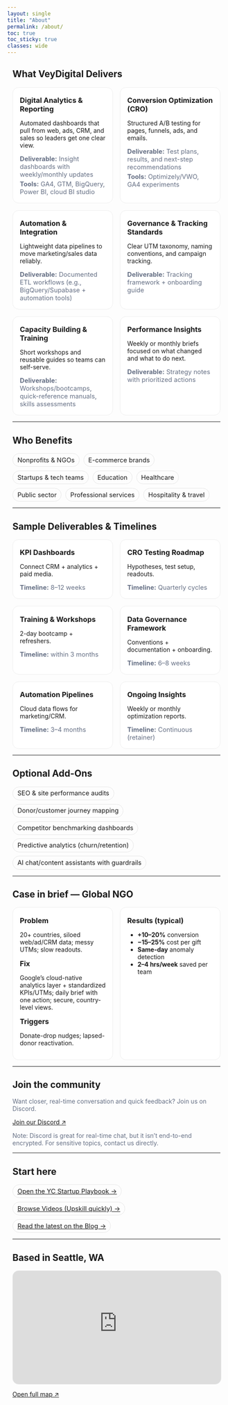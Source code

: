 ```yaml
---
layout: single
title: "About"
permalink: /about/
toc: true
toc_sticky: true
classes: wide
---
```



<!-- Scoped, minimal styles (won't affect other pages) -->
<style>
  /* Scope */
  #about-page { --max: 1280px; --gap: 1rem; --radius: 14px; --muted: #667085; }
  #about-page .wrap { max-width: var(--max); margin-inline: auto; padding-inline: 12px; }

  /* Cards grid — wider columns */
  #about-page .cards { display: grid; gap: var(--gap); }
  /* 1 col on mobile */
  #about-page .cards.cols-3 { grid-template-columns: 1fr; }
  #about-page .cards.cols-2 { grid-template-columns: 1fr; }

  /* 2 cols on tablet/desktop (wider cards even with TOC) */
  @media (min-width: 800px){
    #about-page .cards.cols-3 { grid-template-columns: repeat(2, minmax(0,1fr)); }
    #about-page .cards.cols-2 { grid-template-columns: repeat(2, minmax(0,1fr)); }
  }

  /* Only go to 3 cols on very wide screens */
  @media (min-width: 1400px){
    #about-page .cards.cols-3 { grid-template-columns: repeat(3, minmax(0,1fr)); }
  }

  /* Cards, pills, map (unchanged basics) */
  #about-page .card { background:#fff; border:1px solid #eee; border-radius: var(--radius); padding: 1rem; }
  #about-page .card h3 { margin: .2rem 0 .5rem; font-size: 1.02rem; }
  #about-page .muted { color: var(--muted); }
  #about-page .meta { color: var(--muted); font-size: .92rem; margin:.25rem 0 0; }
  #about-page .pills { display:flex; flex-wrap:wrap; gap:.55rem; }
  #about-page .pill { border:1px solid #e6e6e6; border-radius:999px; padding:.35rem .65rem; font-size:.92rem; }
  #about-page .map { position:relative; width:100%; aspect-ratio:21/9; min-height:260px; border:1px solid #e6e6e6; border-radius: var(--radius); overflow:hidden; background:#e6eef5; }
  #about-page .map iframe { position:absolute; inset:0; width:100%; height:100%; border:0; }
</style>


<section id="about-page">
  <div class="wrap">

## What VeyDigital Delivers

<div class="cards cols-3">
  <article class="card">
    <h3>Digital Analytics & Reporting</h3>
    <p>Automated dashboards that pull from web, ads, CRM, and sales so leaders get one clear view.</p>
    <p class="meta"><b>Deliverable:</b> Insight dashboards with weekly/monthly updates</p>
    <p class="meta"><b>Tools:</b> GA4, GTM, BigQuery, Power BI, cloud BI studio</p>
  </article>

  <article class="card">
    <h3>Conversion Optimization (CRO)</h3>
    <p>Structured A/B testing for pages, funnels, ads, and emails.</p>
    <p class="meta"><b>Deliverable:</b> Test plans, results, and next-step recommendations</p>
    <p class="meta"><b>Tools:</b> Optimizely/VWO, GA4 experiments</p>
  </article>

  <article class="card">
    <h3>Automation & Integration</h3>
    <p>Lightweight data pipelines to move marketing/sales data reliably.</p>
    <p class="meta"><b>Deliverable:</b> Documented ETL workflows (e.g., BigQuery/Supabase + automation tools)</p>
  </article>

  <article class="card">
    <h3>Governance & Tracking Standards</h3>
    <p>Clear UTM taxonomy, naming conventions, and campaign tracking.</p>
    <p class="meta"><b>Deliverable:</b> Tracking framework + onboarding guide</p>
  </article>

  <article class="card">
    <h3>Capacity Building & Training</h3>
    <p>Short workshops and reusable guides so teams can self-serve.</p>
    <p class="meta"><b>Deliverable:</b> Workshops/bootcamps, quick-reference manuals, skills assessments</p>
  </article>

  <article class="card">
    <h3>Performance Insights</h3>
    <p>Weekly or monthly briefs focused on what changed and what to do next.</p>
    <p class="meta"><b>Deliverable:</b> Strategy notes with prioritized actions</p>
  </article>
</div>

---

## Who Benefits

<div class="pills">
  <span class="pill">Nonprofits & NGOs</span>
  <span class="pill">E-commerce brands</span>
  <span class="pill">Startups & tech teams</span>
  <span class="pill">Education</span>
  <span class="pill">Healthcare</span>
  <span class="pill">Public sector</span>
  <span class="pill">Professional services</span>
  <span class="pill">Hospitality & travel</span>
</div>

---

## Sample Deliverables & Timelines

<div class="cards cols-2">
  <article class="card">
    <h3>KPI Dashboards</h3>
    <p>Connect CRM + analytics + paid media.</p>
    <p class="meta"><b>Timeline:</b> 8–12 weeks</p>
  </article>

  <article class="card">
    <h3>CRO Testing Roadmap</h3>
    <p>Hypotheses, test setup, readouts.</p>
    <p class="meta"><b>Timeline:</b> Quarterly cycles</p>
  </article>

  <article class="card">
    <h3>Training & Workshops</h3>
    <p>2-day bootcamp + refreshers.</p>
    <p class="meta"><b>Timeline:</b> within 3 months</p>
  </article>

  <article class="card">
    <h3>Data Governance Framework</h3>
    <p>Conventions + documentation + onboarding.</p>
    <p class="meta"><b>Timeline:</b> 6–8 weeks</p>
  </article>

  <article class="card">
    <h3>Automation Pipelines</h3>
    <p>Cloud data flows for marketing/CRM.</p>
    <p class="meta"><b>Timeline:</b> 3–4 months</p>
  </article>

  <article class="card">
    <h3>Ongoing Insights</h3>
    <p>Weekly or monthly optimization reports.</p>
    <p class="meta"><b>Timeline:</b> Continuous (retainer)</p>
  </article>
</div>

---

## Optional Add-Ons

<div class="pills">
  <span class="pill">SEO & site performance audits</span>
  <span class="pill">Donor/customer journey mapping</span>
  <span class="pill">Competitor benchmarking dashboards</span>
  <span class="pill">Predictive analytics (churn/retention)</span>
  <span class="pill">AI chat/content assistants with guardrails</span>
</div>

---

## Case in brief — Global NGO

<div class="cards cols-2">
  <article class="card">
    <h3>Problem</h3>
    <p>20+ countries, siloed web/ad/CRM data; messy UTMs; slow readouts.</p>
    <h3>Fix</h3>
    <p>Google’s cloud-native analytics layer + standardized KPIs/UTMs; daily brief with one action; secure, country-level views.</p>
    <h3>Triggers</h3>
    <p>Donate-drop nudges; lapsed-donor reactivation.</p>
  </article>

  <article class="card">
    <h3>Results (typical)</h3>
    <ul>
      <li><b>+10–20%</b> conversion</li>
      <li><b>−15–25%</b> cost per gift</li>
      <li><b>Same-day</b> anomaly detection</li>
      <li><b>2–4 hrs/week</b> saved per team</li>
    </ul>
  </article>
</div>

---

## Join the community

<p class="muted">Want closer, real-time conversation and quick feedback? Join us on Discord.</p>
<p><a class="btn" href="https://discord.gg/yourInviteCode" target="_blank" rel="noopener">Join our Discord ↗</a></p>
<p class="muted">Note: Discord is great for real-time chat, but it isn’t end-to-end encrypted. For sensitive topics, contact us directly.</p>

---

## Start here

<div class="pills">
  <a class="pill" href="/playbook/">Open the YC Startup Playbook →</a>
  <a class="pill" href="/videos/">Browse Videos (Upskill quickly) →</a>
  <a class="pill" href="/blog/">Read the latest on the Blog →</a>
</div>

---

## Based in Seattle, WA

<div class="map">
  <iframe
    title="Map: Seattle, WA"
    src="https://www.openstreetmap.org/export/embed.html?bbox=-122.4594%2C47.495%2C-122.224%2C47.734&layer=mapnik&marker=47.6062%2C-122.3321"
    loading="lazy" allowfullscreen></iframe>
</div>
<p class="muted"><a href="https://www.openstreetmap.org/?mlat=47.6062&mlon=-122.3321#map=12/47.6062/-122.3321" target="_blank" rel="noopener">Open full map ↗</a></p>

  </div>
</section>
